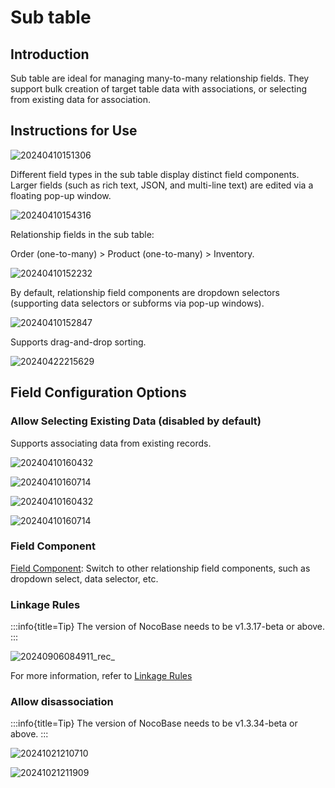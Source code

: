 # Sub table

## Introduction

Sub table are ideal for managing many-to-many relationship fields. They support bulk creation of target table data with associations, or selecting from existing data for association.

## Instructions for Use

![20240410151306](https://static-docs.nocobase.com/20240410151306.png)

Different field types in the sub table display distinct field components. Larger fields (such as rich text, JSON, and multi-line text) are edited via a floating pop-up window.

![20240410154316](https://static-docs.nocobase.com/20240410154316.png)

Relationship fields in the sub table:

Order (one-to-many) > Product (one-to-many) > Inventory.

![20240410152232](https://static-docs.nocobase.com/20240410152232.png)

By default, relationship field components are dropdown selectors (supporting data selectors or subforms via pop-up windows).

![20240410152847](https://static-docs.nocobase.com/20240410152847.png)

Supports drag-and-drop sorting.

![20240422215629](https://static-docs.nocobase.com/20240422215629.gif)
## Field Configuration Options

### Allow Selecting Existing Data (disabled by default)

Supports associating data from existing records.

![20240410160432](https://static-docs.nocobase.com/20240410160432.png)

![20240410160714](https://static-docs.nocobase.com/20240410160714.png)

![20240410160432](https://static-docs.nocobase.com/20240410160432.png)

![20240410160714](https://static-docs.nocobase.com/20240410160714.png)

### Field Component

[Field Component](/handbook/ui/fields/association-field): Switch to other relationship field components, such as dropdown select, data selector, etc.

### Linkage Rules
:::info{title=Tip}
The version of NocoBase needs to be v1.3.17-beta or above.
:::

![20240906084911_rec_](https://static-docs.nocobase.com/20240906084911_rec_.gif)

For more information, refer to [Linkage Rules](/handbook/ui/blocks/block-settings/linkage-rule)

### Allow disassociation

:::info{title=Tip}
The version of NocoBase needs to be v1.3.34-beta or above.
:::

![20241021210710](https://static-docs.nocobase.com/20241021210710.png)

![20241021211909](https://static-docs.nocobase.com/20241021211909.png)

